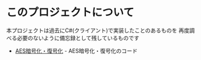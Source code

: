 ﻿# このプロジェクトについて
本プロジェクトは過去にC#(クライアント)で実装したことのあるものを
再度調べる必要のないように備忘録として残しているものです

* [AES暗号化・復号化](https://github.com/nasuton/Csharp_SampleProjects/tree/main/AESEncrytDecry) - AES暗号化・復号化のコード